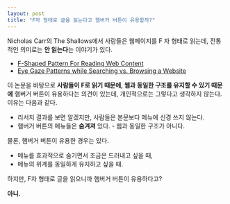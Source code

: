 ```yaml
---
layout: post
title: "F자 형태로 글을 읽는다고 햄버거 버튼이 유용할까?"
---
```

Nicholas Carr의 The Shallows에서 사람들은 웹페이지를 F 자 형태로 읽는데, 전통적인 의미로는 **안 읽는다**는 이야기가 있다.

* [F-Shaped Pattern For Reading Web Content](http://www.nngroup.com/articles/f-shaped-pattern-reading-web-content/)
* [Eye Gaze Patterns while Searching vs. Browsing a Website](http://usabilitynews.org/eye-gaze-patterns-while-searching-vs-browsing-a-website/)

이 논문을 바탕으로 **사람들이 F로 읽기 때문에, 웹과 동일한 구조를 유지할 수 있기 때문에** 햄버거 버튼이 유용하다는 의견이 있는데, 개인적으로는 그렇다고 생각하지 않는다. 이유는 다음과 같다.

* 리서치 결과를 보면 알겠지만, 사람들은 본문보다 메뉴에 신경 쓰지 않는다.
* 햄버거 버튼의 메뉴들은 **숨겨져** 있다. - 웹과 동일한 구조가 아니다.

물론, 햄버거 버튼이 유용한 경우는 있다.

* 메뉴를 효과적으로 숨기면서 조금은 드러내고 싶을 때,
* 메뉴의 위계를 동일하게 유지하고 싶을 때.

하지만, F자 형태로 글을 읽으니까 햄버거 버튼이 유용하다고? 

**아니.**